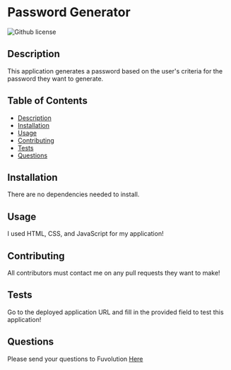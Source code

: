 # Password Generator
![Github license](https://img.shields.io/badge/license-MIT-blue.svg)
## Description
This application generates a password based on the user's criteria for the password they want to generate.
## Table of Contents
* [Description](#description)
* [Installation](#installation)
* [Usage](#usage)
* [Contributing](#contributions)
* [Tests](#testing)
* [Questions](#questions)
## Installation
There are no dependencies needed to install. 
## Usage
I used HTML, CSS, and JavaScript for my application!
## Contributing
All contributors must contact me on any pull requests they want to make!
## Tests
Go to the deployed application URL and fill in the provided field to test this application!
## Questions
Please send your questions to Fuvolution [Here](mailto:sampleemailaddress@gmail.com)
